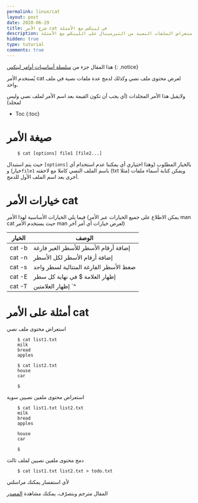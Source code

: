 ```yaml
---
permalink: linux/cat
layout: post
date: 2020-06-29
title: شرح الأمر cat في لينكس مع الأمثلة
description: شرح استعراض الملفات النصية من التيرمينال على اللينكس مع الأمثلة
hidden: true
type: tutorial
comments: true
---
```



هذا المقال جزء من [سلسلة أساسيات أوامر لينكس](/linux/intro)
{: .notice}


يُستخدم الأمر cat لعرض محتوى ملف نصي وكذلك لدمج عدة ملفات نصية في ملف واحد.

ولايقبل هذا الأمر المجلدات (أي يجب أن تكون القيمة بعد اسم الأمر لملف نصي وليس لمجلد)

* Toc
{:toc}

# صيغة الأمر

        $ cat [options] file1 [file2...]

حيث يتم استبدال `[options]` بالخيار المطلوب (وهذا اختياري أي يمكننا عدم استخدام أي خيار) و`file1` باسم الملف النصي كاملا مع لاحقته (txt مثلا) ويمكن كتابة أسماء ملفات أخرى بعد اسم الملف الأول للدمج.

# خيارات الأمر cat

فيما يلي الخيارات الأساسية لهذا الأمر (يمكن الاطلاع على جميع الخيارات عبر الأمر man cat حيث يستخدم الأمر man لعرض خيارات أي أمر آخر)

| الخيار | الوصف
| --- | ---
| cat -b | إضافة أرقام الأسطر للأسطر الغير فارغة
| cat -n | إضافة أرقام الأسطر لكل الأسطر
| cat -s | ضغط الأسطر الفارغة المتتالية لسطر واحد
| cat -E | إظهار العلامة $ في نهاية كل سطر
| cat -T | إظهار العلامتين `^|` بدلا من ال tabs (أربع أو ثماني فراغات متتالية)

# أمثلة على الأمر cat

استعراض محتوى ملف نصي

        $ cat list1.txt
        milk
        bread
        apples

        $ cat list2.txt
        house
        car

        $

استعراض محتوى ملفين نصيين سوية

        $ cat list1.txt list2.txt
        milk
        bread
        apples

        house
        car

        $

دمج محتوى ملفين نصيين لملف ثالث

        $ cat list1.txt list2.txt > todo.txt

ﻷي استفسار يمكنك مراسلتي

المقال مترجم وبتصرّف، يمكنك مشاهدة [المصدر](https://www.rapidtables.com/code/linux/cat.html)

